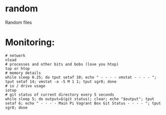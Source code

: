 # random
Random files

# Monitoring:
    # network
    nload
    # processes and other bits and bobs (love you htop)
    top or htop
    # memory details
    while sleep 0.25; do tput setaf 10; echo " - - - - vmstat - - - - "; tput setaf 14; vmstat -a -S M 1 1; tput sgr0; done
    # io / drive usage
    iotop
    # git status of current directory every 5 seconds
    while sleep 5; do output=$(git status); clear; echo "$output"; tput setaf 6; echo " - - - - Main Pi Vagrant Box Git Status - - - - "; tput sgr0; done


